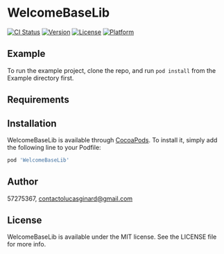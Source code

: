 # WelcomeBaseLib

[![CI Status](https://img.shields.io/travis/57275367/WelcomeBaseLib.svg?style=flat)](https://travis-ci.org/57275367/WelcomeBaseLib)
[![Version](https://img.shields.io/cocoapods/v/WelcomeBaseLib.svg?style=flat)](https://cocoapods.org/pods/WelcomeBaseLib)
[![License](https://img.shields.io/cocoapods/l/WelcomeBaseLib.svg?style=flat)](https://cocoapods.org/pods/WelcomeBaseLib)
[![Platform](https://img.shields.io/cocoapods/p/WelcomeBaseLib.svg?style=flat)](https://cocoapods.org/pods/WelcomeBaseLib)

## Example

To run the example project, clone the repo, and run `pod install` from the Example directory first.

## Requirements

## Installation

WelcomeBaseLib is available through [CocoaPods](https://cocoapods.org). To install
it, simply add the following line to your Podfile:

```ruby
pod 'WelcomeBaseLib'
```

## Author

57275367, contactolucasginard@gmail.com

## License

WelcomeBaseLib is available under the MIT license. See the LICENSE file for more info.
